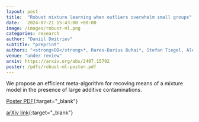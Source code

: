 ```yaml
---
layout: post
title:  "Robust mixture learning when outliers overwhelm small groups"
date:   2024-07-21 15:43:00 +00:00
image: /images/robust-ml.png
categories: research
author: "Daniil Dmitriev"
subtitle: "preprint"
authors: "<strong>DD</strong>*, Rares-Darius Buhai*, Stefan Tiegel, Alexander Wolters, Gleb Novikov, Amartya Sanyal, <br> David Steurer, Fanny Yang"
venue: "under review"
arxiv: https://arxiv.org/abs/2407.15792
poster: /pdfs/robust-ml-poster.pdf
---
```


We propose an efficient meta-algorithm for recoving means of a mixture model in the presence of large additive contaminations.

[Poster PDF](/pdfs/robust-ml-poster.pdf){:target="_blank"}

<!-- [ACM Citation](http://dl.acm.org/citation.cfm?id=2448232){:target="_blank"} -->

[arXiv link](https://arxiv.org/abs/2407.15792){:target="_blank"}

